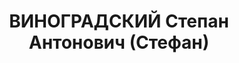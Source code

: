 ---
title: ВИНОГРАДСКИЙ Степан Антонович (Стефан)
description: '1905 р., с. Малий Лазучин, поляк, освіта середня, бухгалтер райземвідділу.
  Заарештований 06.08.37. Звинувачення: член контрреволюційної організації, терорист.
  Виїзною сесією військколегії Верховного Суду СРСР 29.10.37 засуджений до розстрілу.
  Вирок виконаний 30.10.37. Реабілітований прокуратурою Хмельницької обл. 14.06.91.
  (П-26447, архів УСБУ).'
---